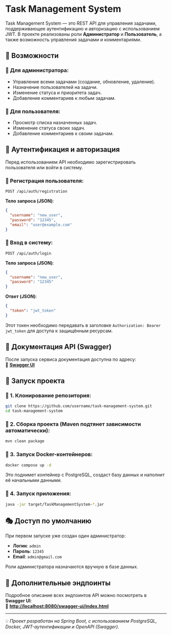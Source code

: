 # Task Management System

Task Management System — это REST API для управления задачами, поддерживающее аутентификацию и авторизацию с использованием JWT. В проекте реализованы роли **Администратор** и **Пользователь**, а также возможность управления задачами и комментариями.  

## 📌 Возможности

### 🚀 Для администратора:
- Управление всеми задачами (создание, обновление, удаление).
- Назначение пользователей на задачи.
- Изменение статуса и приоритета задач.
- Добавление комментариев к любым задачам.

### 👤 Для пользователя:
- Просмотр списка назначенных задач.
- Изменение статуса своих задач.
- Добавление комментариев к своим задачам.

## 🔑 Аутентификация и авторизация

Перед использованием API необходимо зарегистрировать пользователя или войти в систему.

### 🔹 Регистрация пользователя:
```http
POST /api/auth/registration
```
**Тело запроса (JSON)**:
```json
{
  "username": "new_user",
  "password": "12345",
  "email": "user@example.com"
}
```

### 🔹 Вход в систему:
```http
POST /api/auth/login
```
**Тело запроса (JSON)**:
```json
{
  "username": "new_user",
  "password": "12345"
}
```
**Ответ (JSON)**:
```json
{
  "token": "jwt_token"
}
```
Этот токен необходимо передавать в заголовке `Authorization: Bearer jwt_token` для доступа к защищённым ресурсам.

## 📄 Документация API (Swagger)
После запуска сервиса документация доступна по адресу:  
🔗 **[Swagger UI](http://localhost:8080/swagger-ui/index.html)**  

## 🚀 Запуск проекта

### 🔹 1. Клонирование репозитория:
```sh
git clone https://github.com/username/task-management-system.git
cd task-management-system
```

### 🔹 2. Сборка проекта (Maven подтянет зависимости автоматически):
```sh
mvn clean package
```

### 🔹 3. Запуск Docker-контейнеров:
```sh
docker compose up -d
```
Это поднимет контейнер с PostgreSQL, создаст базу данных и наполнит её начальными данными.

### 🔹 4. Запуск приложения:
```sh
java -jar target/TaskManagementSystem-*.jar
```

## 🎭 Доступ по умолчанию
При первом запуске уже создан один администратор:
- **Логин**: `admin`
- **Пароль**: `12345`
- **Email**: `admin@gmail.com`

Роли администратора назначаются вручную в базе данных.

## 🔗 Дополнительные эндпоинты
Подробное описание всех эндпоинтов API можно посмотреть в **Swagger UI**:  
📌 **[http://localhost:8080/swagger-ui/index.html](http://localhost:8080/swagger-ui/index.html)**

---
💡 *Проект разработан на Spring Boot, с использованием PostgreSQL, Docker, JWT-аутентификации и OpenAPI (Swagger).*